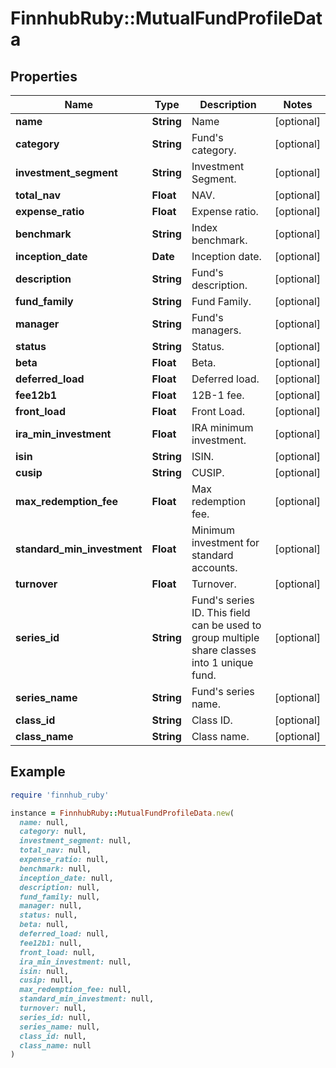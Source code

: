 # FinnhubRuby::MutualFundProfileData

## Properties

| Name | Type | Description | Notes |
| ---- | ---- | ----------- | ----- |
| **name** | **String** | Name | [optional] |
| **category** | **String** | Fund&#39;s category. | [optional] |
| **investment_segment** | **String** | Investment Segment. | [optional] |
| **total_nav** | **Float** | NAV. | [optional] |
| **expense_ratio** | **Float** | Expense ratio. | [optional] |
| **benchmark** | **String** | Index benchmark. | [optional] |
| **inception_date** | **Date** | Inception date. | [optional] |
| **description** | **String** | Fund&#39;s description. | [optional] |
| **fund_family** | **String** | Fund Family. | [optional] |
| **manager** | **String** | Fund&#39;s managers. | [optional] |
| **status** | **String** | Status. | [optional] |
| **beta** | **Float** | Beta. | [optional] |
| **deferred_load** | **Float** | Deferred load. | [optional] |
| **fee12b1** | **Float** | 12B-1 fee. | [optional] |
| **front_load** | **Float** | Front Load. | [optional] |
| **ira_min_investment** | **Float** | IRA minimum investment. | [optional] |
| **isin** | **String** | ISIN. | [optional] |
| **cusip** | **String** | CUSIP. | [optional] |
| **max_redemption_fee** | **Float** | Max redemption fee. | [optional] |
| **standard_min_investment** | **Float** | Minimum investment for standard accounts. | [optional] |
| **turnover** | **Float** | Turnover. | [optional] |
| **series_id** | **String** | Fund&#39;s series ID. This field can be used to group multiple share classes into 1 unique fund. | [optional] |
| **series_name** | **String** | Fund&#39;s series name. | [optional] |
| **class_id** | **String** | Class ID. | [optional] |
| **class_name** | **String** | Class name. | [optional] |

## Example

```ruby
require 'finnhub_ruby'

instance = FinnhubRuby::MutualFundProfileData.new(
  name: null,
  category: null,
  investment_segment: null,
  total_nav: null,
  expense_ratio: null,
  benchmark: null,
  inception_date: null,
  description: null,
  fund_family: null,
  manager: null,
  status: null,
  beta: null,
  deferred_load: null,
  fee12b1: null,
  front_load: null,
  ira_min_investment: null,
  isin: null,
  cusip: null,
  max_redemption_fee: null,
  standard_min_investment: null,
  turnover: null,
  series_id: null,
  series_name: null,
  class_id: null,
  class_name: null
)
```

